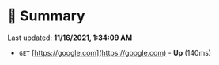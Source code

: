 # 📖 Summary
Last updated: **11/16/2021, 1:34:09 AM**

- `GET` [https://google.com](https://google.com) - **Up** (140ms)
